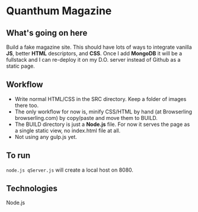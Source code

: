 # Quanthum Magazine

## What's going on here
Build a fake magazine site.  This should have lots of ways to integrate 
vanilla **JS**, better **HTML** descriptors, and **CSS**. Once I add 
**MongoDB** it will 
be a fullstack and I can re-deploy it on my D.O. server instead of 
Github as a static page.  
## Workflow
* Write normal HTML/CSS in the SRC directory.  Keep a folder of images 
there too. 
* The only workflow for now is, minify CSS/HTML by hand 
(at Browserling browserling.com) by copy/paste and move them to BUILD.  
* The BUILD directory is just a **Node.js** file.  For now it serves the 
page as a single static 
view, no index.html file at all.
* Not using any gulp.js yet.
## To run
`node.js qServer.js` will create a local host on 8080.
## Technologies
Node.js
